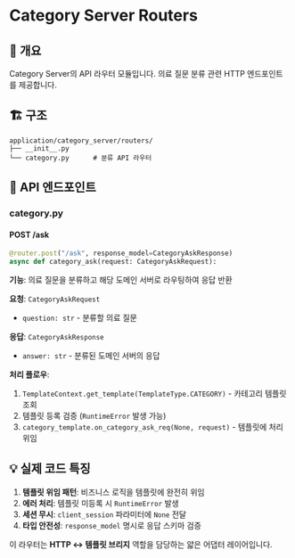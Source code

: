 # Category Server Routers

## 📌 개요
Category Server의 API 라우터 모듈입니다. 의료 질문 분류 관련 HTTP 엔드포인트를 제공합니다.

## 🏗️ 구조
```
application/category_server/routers/
├── __init__.py
└── category.py      # 분류 API 라우터
```

## 🔗 API 엔드포인트

### category.py

#### POST /ask
```python
@router.post("/ask", response_model=CategoryAskResponse)
async def category_ask(request: CategoryAskRequest):
```

**기능**: 의료 질문을 분류하고 해당 도메인 서버로 라우팅하여 응답 반환

**요청**: `CategoryAskRequest`
- `question: str` - 분류할 의료 질문

**응답**: `CategoryAskResponse`  
- `answer: str` - 분류된 도메인 서버의 응답

**처리 플로우**:
1. `TemplateContext.get_template(TemplateType.CATEGORY)` - 카테고리 템플릿 조회
2. 템플릿 등록 검증 (`RuntimeError` 발생 가능)
3. `category_template.on_category_ask_req(None, request)` - 템플릿에 처리 위임

## 💡 실제 코드 특징

1. **템플릿 위임 패턴**: 비즈니스 로직을 템플릿에 완전히 위임
2. **에러 처리**: 템플릿 미등록 시 `RuntimeError` 발생
3. **세션 무시**: `client_session` 파라미터에 `None` 전달
4. **타입 안전성**: `response_model` 명시로 응답 스키마 검증

이 라우터는 **HTTP ↔ 템플릿 브리지** 역할을 담당하는 얇은 어댑터 레이어입니다.